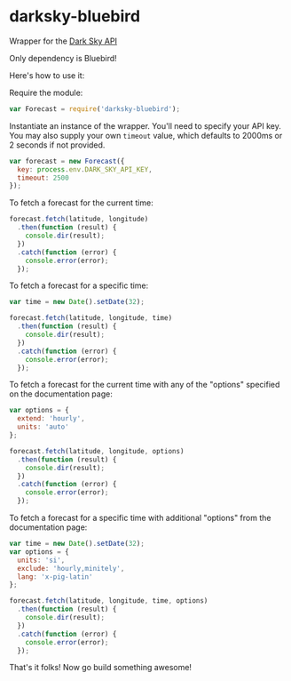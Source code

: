 # darksky-bluebird

Wrapper for the [Dark Sky API](https://darksky.net/dev/)

Only dependency is Bluebird!

Here's how to use it:

Require the module:

```javascript
var Forecast = require('darksky-bluebird');
```

Instantiate an instance of the wrapper.  You'll need to specify your API key.  You may also supply your own `timeout` value, which defaults to 2000ms or 2 seconds if not provided.

```javascript
var forecast = new Forecast({
  key: process.env.DARK_SKY_API_KEY,
  timeout: 2500
});
```

To fetch a forecast for the current time:

```javascript
forecast.fetch(latitude, longitude)
  .then(function (result) {
    console.dir(result);
  })
  .catch(function (error) {
    console.error(error);
  });
```

To fetch a forecast for a specific time:

```javascript
var time = new Date().setDate(32);

forecast.fetch(latitude, longitude, time)
  .then(function (result) {
    console.dir(result);
  })
  .catch(function (error) {
    console.error(error);
  });
```

To fetch a forecast for the current time with any of the "options" specified on the documentation page:

```javascript
var options = {
  extend: 'hourly',
  units: 'auto'
};

forecast.fetch(latitude, longitude, options)
  .then(function (result) {
    console.dir(result);
  })
  .catch(function (error) {
    console.error(error);
  });
```

To fetch a forecast for a specific time with additional "options" from the documentation page:

```javascript
var time = new Date().setDate(32);
var options = {
  units: 'si',
  exclude: 'hourly,minitely',
  lang: 'x-pig-latin'
};

forecast.fetch(latitude, longitude, time, options)
  .then(function (result) {
    console.dir(result);
  })
  .catch(function (error) {
    console.error(error);
  });
```

That's it folks!  Now go build something awesome!
